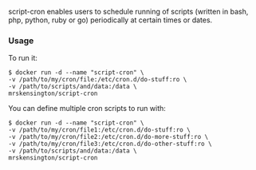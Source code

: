 script-cron enables users to schedule running of scripts (written in bash, php, python, ruby or go) periodically at certain times or dates.

### Usage
To run it:

    $ docker run -d --name "script-cron" \
	-v /path/to/my/cron/file:/etc/cron.d/do-stuff:ro \
	-v /path/to/scripts/and/data:/data \
	mrskensington/script-cron

You can define multiple cron scripts to run with:

    $ docker run -d --name "script-cron" \
	-v /path/to/my/cron/file1:/etc/cron.d/do-stuff:ro \
	-v /path/to/my/cron/file2:/etc/cron.d/do-more-stuff:ro \
	-v /path/to/my/cron/file3:/etc/cron.d/do-other-stuff:ro \
	-v /path/to/scripts/and/data:/data \
	mrskensington/script-cron

